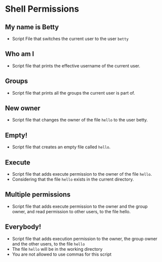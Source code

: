 # Shell Permissions

## My name is Betty

- Script File that switches the current user to the user ```betty```


## Who am I
- Script file that prints the effective username of the current user.


## Groups
- Script file that prints all the groups the current user is part of.

## New owner
- Script file that changes the owner of the file ```hello``` to the user betty.

## Empty!
- Script file that creates an empty file called ```hello```.

## Execute
-  Script file that adds execute permission to the owner of the file ```hello```. 
-  Considering that the file ```hello``` exists in the current directory.

## Multiple permissions
- Script file that adds execute permission to the owner and the group owner, and read permission to other users, to the file hello.

## Everybody!
- Script file that adds execution permission to the owner, the group owner and the other users, to the file ```hello```
- The file ```hello``` will be in the working directory
- You are not allowed to use commas for this script
